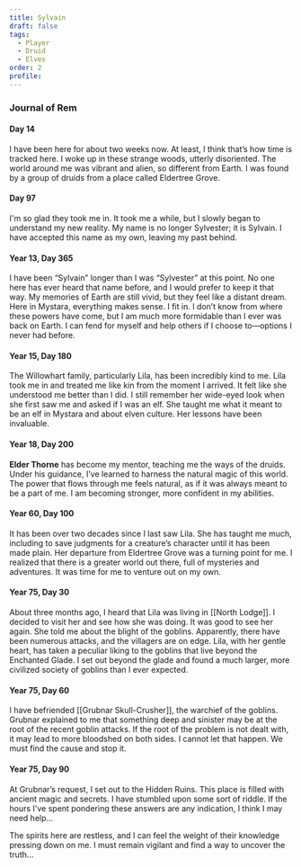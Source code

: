```yaml
---
title: Sylvain
draft: false
tags:
  - Player
  - Druid
  - Elves
order: 2
profile:
---
```


### Journal of Rem


#### Day 14

I have been here for about two weeks now. At least, I think that’s how time is tracked here. I woke up in these strange woods, utterly disoriented. The world around me was vibrant and alien, so different from Earth. I was found by a group of druids from a place called Eldertree Grove. 

#### Day 97
I'm so glad they took me in. It took me a while, but I slowly began to understand my new reality. My name is no longer Sylvester; it is Sylvain. I have accepted this name as my own, leaving my past behind.

#### Year 13, Day 365

I have been “Sylvain” longer than I was “Sylvester” at this point. No one here has ever heard that name before, and I would prefer to keep it that way. My memories of Earth are still vivid, but they feel like a distant dream. Here in Mystara, everything makes sense. I fit in. I don’t know from where these powers have come, but I am much more formidable than I ever was back on Earth. I can fend for myself and help others if I choose to—options I never had before.

#### Year 15, Day 180

The Willowhart family, particularly Lila, has been incredibly kind to me. Lila took me in and treated me like kin from the moment I arrived. It felt like she understood me better than I did. I still remember her wide-eyed look when she first saw me and asked if I was an elf. She taught me what it meant to be an elf in Mystara and about elven culture. Her lessons have been invaluable.

#### Year 18, Day 200

**Elder Thorne** has become my mentor, teaching me the ways of the druids. Under his guidance, I’ve learned to harness the natural magic of this world. The power that flows through me feels natural, as if it was always meant to be a part of me. I am becoming stronger, more confident in my abilities. 

#### Year 60, Day 100

It has been over two decades since I last saw Lila. She has taught me much, including to save judgments for a creature’s character until it has been made plain. Her departure from Eldertree Grove was a turning point for me. I realized that there is a greater world out there, full of mysteries and adventures. It was time for me to venture out on my own.


#### Year 75, Day 30

About three months ago, I heard that Lila was living in [[North Lodge]]. I decided to visit her and see how she was doing. It was good to see her again. She told me about the blight of the goblins. Apparently, there have been numerous attacks, and the villagers are on edge. Lila, with her gentle heart, has taken a peculiar liking to the goblins that live beyond the Enchanted Glade. I set out beyond the glade and found a much larger, more civilized society of goblins than I ever expected.

#### Year 75, Day 60

I have befriended [[Grubnar Skull-Crusher]], the warchief of the goblins. Grubnar explained to me that something deep and sinister may be at the root of the recent goblin attacks. If the root of the problem is not dealt with, it may lead to more bloodshed on both sides. I cannot let that happen. We must find the cause and stop it.

#### Year 75, Day 90

At Grubnar’s request, I set out to the Hidden Ruins. This place is filled with ancient magic and secrets. I have stumbled upon some sort of riddle. If the hours I've spent pondering these answers are any indication, I think I may need help...

The spirits here are restless, and I can feel the weight of their knowledge pressing down on me. I must remain vigilant and find a way to uncover the truth...